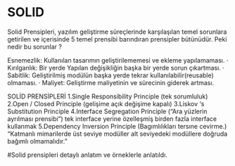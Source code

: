 # SOLID
Solid Prensipleri, yazılım geliştirme süreçlerinde karşılaşılan temel sorunlara getirilen ve içerisinde
5 temel prensibi barındıran prensipler bütünüdür. Peki nedir bu sorunlar ?


Esnemezlik: Kullanılan tasarımın geliştirilememesi ve ekleme yapılamaması.
· Kırılganlık: Bir yerde Yapılan değişikliğin başka bir yerde sorun çıkartması.
· Sabitlik: Geliştirilmiş modülün başka yerde tekrar kullanılabilir(reusable) olmaması.
· Maliyet: Geliştirme maliyetinin ve sürecinin giderek artması.


SOLİD PRENSİPLERİ
1.Single Responsibility Principle (tek sorumluluk)
2.Open / Closed Principle (gelişime açık değişime kapalı)
3.Liskov ‘s Substitution Principle
4.Interface Segregation Principle (“Ara yüzlerin ayrılması prensibi”) tek interface yerine özelleşmiş birden fazla interface kullanmak
5.Dependency Inversion Principle (Bagımlılıkları tersıne cevirme.) “Katmanlı mimarilerde üst seviye modüller alt seviyedeki modüllere doğruda bağımlı olmamalıdır.”


#Solid prensipleri detaylı anlatım ve örneklerle anlatıldı.

